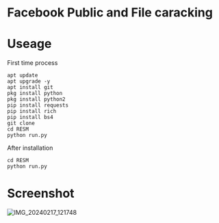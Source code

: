 # Facebook Public and File caracking
# Useage
First time process
```
apt update
apt upgrade -y
apt install git
pkg install python
pkg install python2
pip install requests
pip install rich
pip install bs4
git clone
cd RESM
python run.py
```
After installation
```
cd RESM
python run.py
```
# Screenshot
![IMG_20240217_121748](https://github.com/THE-MAX-OFC/RESM/assets/155537595/706a5acb-ee13-4b2e-8206-5fe8b701b4f2)
